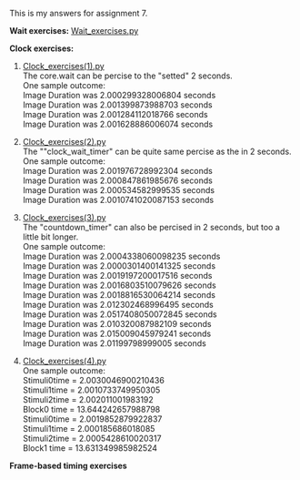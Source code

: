 This is my answers for assignment 7.<br />

**Wait exercises:** [Wait_exercises.py](https://github.com/VKYMSC/PSYCH403/blob/main/Assignment%207/Wait_exercises.py)

**Clock exercises:** <br />
1. [Clock_exercises(1).py](https://github.com/VKYMSC/PSYCH403/blob/main/Assignment%207/Clock_exercises(1).py) <br />
The core.wait can be percise to the "setted" 2 seconds.  <br />
One sample outcome: <br />
 Image Duration was 2.000299328006804 seconds <br />
 Image Duration was 2.001399873988703 seconds <br />
 Image Duration was 2.001284112018766 seconds <br />
 Image Duration was 2.001628886006074 seconds <br />
 
 2. [Clock_exercises(2).py](https://github.com/VKYMSC/PSYCH403/blob/main/Assignment%207/Clock_exercises(2).py) <br />
 The ""clock_wait_timer" can be quite same percise as the in 2 seconds. <br />
 One sample outcome: <br />
 Image Duration was 2.001976728992304 seconds <br />
 Image Duration was 2.000847861985676 seconds <br />
 Image Duration was 2.000534582999535 seconds <br />
 Image Duration was 2.0010741020087153 seconds <br />

3. [Clock_exercises(3).py](https://github.com/VKYMSC/PSYCH403/blob/main/Assignment%207/Clock_exercises(3).py) <br />
The "countdown_timer" can also be percised in 2 seconds, but too a little bit longer. <br />
One sample outcome: <br />
 Image Duration was 2.0004338060098235 seconds <br />
 Image Duration was 2.0000301400141325 seconds <br />
 Image Duration was 2.0019197200017516 seconds <br />
 Image Duration was 2.0016803510079626 seconds <br />
 Image Duration was 2.0018816530064214 seconds <br />
 Image Duration was 2.012302468996495 seconds <br />
 Image Duration was 2.0517408050072845 seconds <br />
 Image Duration was 2.010320087982109 seconds <br />
 Image Duration was 2.015009045979241 seconds <br />
 Image Duration was 2.01199798999005 seconds <br />
 
 4. [Clock_exercises(4).py](https://github.com/VKYMSC/PSYCH403/blob/main/Assignment%207/Clock_exercises(4).py) <br />
One sample outcome: <br />
Stimuli0time = 2.0030046900210436 <br />
Stimuli1time = 2.0010733749950305 <br />
Stimuli2time = 2.002011001983192 <br />
Block0 time = 13.644242657988798 <br />
Stimuli0time = 2.0019852879922837 <br />
Stimuli1time = 2.000185686018085 <br />
Stimuli2time = 2.0005428610020317 <br />
Block1 time = 13.631349985982524 <br />

**Frame-based timing exercises**

